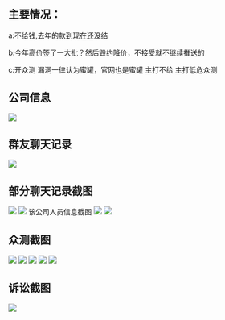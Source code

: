 ## 主要情况：
a:不给钱,去年的款到现在还没结

b:今年高价签了一大批？然后毁约降价，不接受就不继续推送的

c:开众测 漏洞一律认为蜜罐，官网也是蜜罐 主打不给 主打低危众测

## 公司信息
![](image.png)
## 群友聊天记录
![](image-20230726132730138.png)
## 部分聊天记录截图
![](image-20230726140305109.png)
![](image-20230726150500832.png)
该公司人员信息截图
![](image-20230726133103217.png)
![](image-20230726133458305.png)

## 众测截图
![](https://github.com/ikashd121/hlwcgsec/assets/140723948/238e3775-a369-4bb7-ac79-8f67bf37b699)
![](https://github.com/ikashd121/hlwcgsec/assets/140723948/39da9d5d-ba9d-41cb-b204-e5702be886b9)
![](https://github.com/ikashd121/hlwcgsec/assets/140723948/7b01c0e4-fecb-40d1-9852-5de903b49958)
![](https://github.com/ikashd121/hlwcgsec/assets/140723948/6c0deeb5-9e15-4d15-99ec-081a966199c4)
![](https://github.com/ikashd121/hlwcgsec/assets/140723948/573fc1a3-8ea9-4a21-a96b-561cb711b30d)

## 诉讼截图
![](https://github.com/ikashd121/hlwcgsec/assets/140723948/312d06b5-d11e-4179-8c56-388187098c85)






